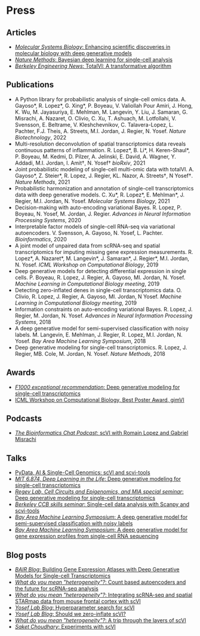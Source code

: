 # Press


## Articles
- [*Molecular Systems Biology*: Enhancing scientific discoveries in molecular biology with deep generative models](https://www.embopress.org/doi/full/10.15252/msb.20199198)
- [*Nature Methods*: Bayesian deep learning for single-cell analysis](https://www.nature.com/articles/s41592-018-0230-9&)
- [*Berkeley Engineering News*: TotalVI: A transformative algorithm](https://engineering.berkeley.edu/news/2021/03/totalvi-a-transformative-algorithm/)


## Publications
- A Python library for probabilistic analysis of single-cell omics data.
A. Gayoso\*, R. Lopez\*, G. Xing\*, P. Boyeau, V. Valiollah Pour Amiri, J. Hong, K. Wu, M. Jayasuriya, E. Mehlman, M. Langevin, Y. Liu, J. Samaran, G. Misrachi, A. Nazaret, O. Clivio, C. Xu, T. Ashuach, M. Lotfollahi, V. Svensson, E. Beltrame, V. Kleshchevnikov, C. Talavera-Lopez, L. Pachter, F.J. Theis, A. Streets, M.I. Jordan, J. Regier, N. Yosef.
*Nature Biotechnology*, 2022
- Multi-resolution deconvolution of spatial transcriptomics data reveals continuous patterns of inflammation.
R. Lopez\*, B. Li\*, H. Keren-Shaul\*, P. Boyeau, M. Kedmi, D. Pilzer, A. Jelinski, E. David, A. Wagner, Y. Addadi, M.I. Jordan, I. Amit†, N. Yosef†
*bioRxiv*, 2021
 - Joint probabilistic modeling of single-cell multi-omic data with totalVI.
A. Gayoso\*, Z. Steier\*, R. Lopez, J. Regier, KL. Nazor, A. Streets†, N Yosef†.
*Nature Methods*, 2021
- Probabilistic harmonization and annotation of single-cell transcriptomics data with deep generative models.
C. Xu\*, R. Lopez\*, E. Mehlman\*, J. Regier, M.I. Jordan, N. Yosef.
*Molecular Systems Biology*, 2021
- Decision-making with auto-encoding variational Bayes.
R. Lopez, P. Boyeau, N. Yosef, M. Jordan, J. Regier.
*Advances in Neural Information Processing Systems*, 2020
- Interpretable factor models of single-cell RNA-seq via variational autoencoders.
V. Svensson, A. Gayoso, N. Yosef, L. Pachter.
*Bioinformatics*, 2020
- A joint model of unpaired data from scRNA-seq and spatial transcriptomics for imputing missing gene expression measurements.
R. Lopez\*, A. Nazaret\*, M. Langevin\*, J. Samaran\*, J. Regier\*, M.I. Jordan, N. Yosef.
*ICML Workshop on Computational Biology*, 2019
- Deep generative models for detecting differential expression in single cells.
P. Boyeau, R. Lopez, J. Regier, A. Gayoso, MI. Jordan, N. Yosef.
*Machine Learning in Computational Biology meeting*, 2019
- Detecting zero-inflated denes in single-cell transcriptomics data.
O. Clivio, R. Lopez, J. Regier, A. Gayoso, MI. Jordan, N Yosef.
*Machine Learning in Computational Biology meeting*, 2019
- Information constraints on auto-encoding variational Bayes.
R. Lopez, J. Regier, M. Jordan, N. Yosef.
*Advances in Neural Information Processing Systems*, 2018
- A deep generative model for semi-supervised classification with noisy labels.
M. Langevin, E. Mehlman, J. Regier, R. Lopez, M.I. Jordan, N. Yosef.
*Bay Area Machine Learning Symposium*, 2018
- Deep generative modeling for single-cell transcriptomics.
R. Lopez, J. Regier, MB. Cole, M. Jordan, N. Yosef.
*Nature Methods*, 2018

## Awards

- [*F1000 exceptional recommendation*: Deep generative modeling for single-cell transcriptomics](https://facultyopinions.com/prime/734522090)
- [ICML Workshop on Computational Biology, Best Poster Award, gimVI](https://sites.google.com/view/icml-compbio-2019/home)

## Podcasts

- [*The Bioinformatics Chat Podcast*: scVI with Romain Lopez and Gabriel Misrachi](https://bioinformatics.chat/scvi)

## Talks
- [PyData, AI & Single-Cell Genomics: scVI and scvi-tools](https://youtu.be/tpf-BgqNxwY?t=5185)
- [*MIT 6.874, Deep Learning in the Life*: Deep generative modeling for single-cell transcriptomics](https://youtu.be/NNOkdgE4jNM?t=2783)
- [*Regev Lab, Cell Circuits and Epigenomics, and MIA special seminar*: Deep generative modeling for single-cell transcriptomics](https://www.broadinstitute.org/talks/regev-lab-cell-circuits-and-epigenomics-and-mia-special-seminar-deep-generative-modeling)
- [*Berkeley CCB skills seminar*: Single-cell data analysis with Scanpy and scvi-tools](https://ccbskillssem.github.io/pages/scanpy_scvi_tools/)
- [*Bay Area Machine Learning Symposium*: A deep generative model for semi-supervised classification with noisy labels](https://www.youtube.com/watch?v=A2Sv0AUA27I)
- [*Bay Area Machine Learning Symposium*: A deep generative model for gene expression profiles from single-cell RNA sequencing](https://www.youtube.com/watch?v=NlpqwjQ91Sc)

## Blog posts

- [*BAIR Blog*: Building Gene Expression Atlases with Deep Generative Models for Single-cell Transcriptomics](https://bair.berkeley.edu/blog/2018/12/05/genes/)
- [*What do you mean "heterogeneity"?*: Count based autoencoders and the future for scRNA-seq analysis](https://www.nxn.se/valent/2018/4/20/count-based-autoencoders-and-the-future-for-scrna-seq-analysis)
- [*What do you mean "heterogeneity"?*: Integrating scRNA-seq and spatial STARmap data from mouse frontal cortex with scVI](https://www.nxn.se/valent/2018/10/4/integrating-single-cell-and-spatial-frontal-cortex-data-with-scvi)
- [*Yosef Lab Blog*: Hyperparameter search for scVI](https://scvi-tools.org/blog/autotune)
- [*Yosef Lab Blog*: Should we zero-inflate scVI?](https://scvi-tools.org/blog/zero-inflation)
- [*What do you mean "heterogeneity"?*: A trip through the layers of scVI](https://www.nxn.se/valent/2020/9/16/a-trip-through-the-layers-of-scvi)
- [*Saket Choudhary*: Experiments with scVI](https://saket-choudhary.me/blog/2020/12/27/scvi/)
